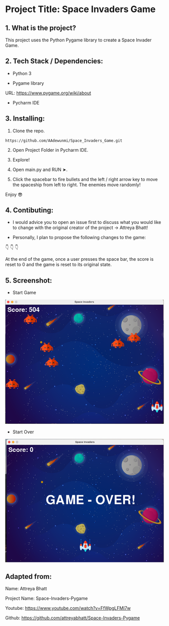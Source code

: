 # Project Title: Space Invaders Game 


## 1. What is the project?

This project uses the Python Pygame library to create a Space Invader Game.


## 2. Tech Stack / Dependencies:

- Python 3

- Pygame library

URL: https://www.pygame.org/wiki/about

- Pycharm IDE


## 3. Installing:

1. Clone the repo.

```
https://github.com/AAdewunmi/Space_Invaders_Game.git
```

2. Open Project Folder in Pycharm IDE.

3. Explore!

4. Open main.py and RUN ➤.

5. Click the spacebar to fire bullets and the left / right arrow key to move the spaceship from left to right. The enemies move randomly!

  Enjoy 😎


## 4. Contibuting: 

- I would advice you to open an issue first to discuss what you would like to change with the original creator of the project -> Attreya Bhatt!

- Personally, I plan to propose the following changes to the game:

👇 👇 👇

At the end of the game, once a user presses the space bar, the score is reset to 0 and the game is reset to its original state.


## 5. Screenshot:

- Start Game

![Image description](images/screenshot_1.png)

- Start Over

![Image description](images/screenshot_2.png)


## Adapted from:

Name: Attreya Bhatt 

Project Name: Space-Invaders-Pygame 

Youtube: https://www.youtube.com/watch?v=FfWpgLFMI7w

Github: https://github.com/attreyabhatt/Space-Invaders-Pygame
